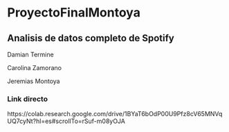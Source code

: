 <h1>ProyectoFinalMontoya</h1>
<h2>Analisis de datos completo de Spotify</h2>
<p>Damian Termine</p>
<p>Carolina Zamorano</p>
<p>Jeremias Montoya </p>
<h3>Link directo</h3>
<p>https://colab.research.google.com/drive/1BYaT6bOdP00U9Pfz8cV65MNVqUQ7cyNt?hl=es#scrollTo=rSuf-m08yOJA</p>
